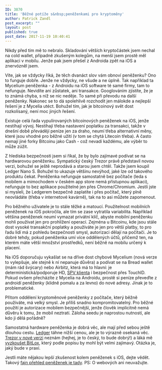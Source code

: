 ```yaml
---
ID: 3870
title: 'Běžné potíže s&nbsp;peněženkami pro kryptoměny'
author: Patrick Zandl
post_excerpt: ""
layout: post
published: true
post_date: 2017-11-19 10:40:41
---
```

<p>Nikdy před tím mě to nebralo. Skladování větších kryptočástek jsem nechal na cold wallet, případně zkušeným kolegům, na menší jsem prostě měl aplikaci v mobilu. Jenže pak jsem přešel z Androida zpět na iOS a znervózněl jsem. </p>

<!--more-->

<p>Víte, jak se vždycky říká, že těch dvanáct slov vám obnoví peněženku? Ono to funguje dobře. Jenže ne vždycky, ne všude a ne úplně. Tak například ta Mycelium peněženka - z Androidu na iOS software té samé firmy, tam to nefunguje. Nevidíte ani zůstatek, ani transakce. Googlováním zjistíte, že je to známá chyba, s níž se nic neděje. To samé při převodu na další peněženky. Nakonec se to dá spolehlivě rozchodit jen málokde a nejlepší řešení je z Mycelia utéct. Bohužel tím, jak je bitcoinový svět dost rozkolísaný, není moc jiných řešení.</p>
<p>Existuje celá řada vypulírovaných bitcoinových peněženek na iOS, jenže nestíhají vývoj. Nestíhají třeba nastavení poplatku za transakci, takže v dnešní době převádějí peníze jen za draho, neumí třeba alternativní měny, které jsou vhodné pro běžné užití (v tom se chytá Litecoin třeba). A často nemají jiné forky Bitcoinu jako Cash - což nevadí každému, ale výběr to může zúžit.</p>
<p>Z hlediska bezpečnosti jsem si říkal, že by bylo zajímavé podívat se na hardwarovou peněženku. Sympatický český Trezor právě představil novou verzi, bohužel se ještě neprodává a starou jsem chtěl. Takže jsem koupil Ledger Nano S. Bohužel to ukazuje většinu nevýhod, jaké lze od takového produktu čekat. Peněženka nefunguje samostatně bez počítače (leda s mobilem a mimochodem v českém app store nemá přístupnou aplikaci), nefunguje to bez aplikace použitelné jen přes Chrome/Chromium. Jestli jste si mysleli, že Ledgerem bezpečně zaplatíte i přes počítač, který plně neovládáte (třeba v internetové kavárně), tak na to asi můžete zapomenout.</p>
<p>Pro běžného uživatele je to stále těžké a matoucí. Použitelnost mobilních peněženek na iOS pokročila, ale tím se zase vytratila variabilita. Například většina peněženek neumí vymazat privátní klíč, abyste mobilní peněženku mohli používat jen pro prohlížení operací. Zejména u Bitcoinu, kde jsou stále dost vysoké transakční poplatky a používáte je jen pro větší platby, to pro řadu lidí má z pohledu bezpečnosti smysl, autorizaci dělají na počítači. Je to dobré tehdy, pokud peněženka umí více oddělených účtů, přičemž ten, na kterém máte větší množství prostředků, není běžně na mobilu určený k placení.</p>
<p>Na iOS doporučuju vykašlat se na dříve dost chybové Mycelium (nová verze to vylepšuje, ale stejně k ní nepanuje důvěra) a podívat se na Bread wallet (mám rád švýcary) nebo Airbitz, která má to hlavní: je deterministická/podporuje HD, <a href="https://en.bitcoin.it/wiki/Scalability#Simplified_payment_verification">SPV klienta</a> i bezpečnost přes TouchID. Pokud ovšem přecházíte z Mycelia na Androidu, prostě si peníze převeďte z androidí peněženky (klidně pomalu a za levno) do nové adresy. Jinak je to problematické.</p>
<p>Přitom oddělení kryptoměnové peněženky z počítače, který běžně používáte, má velký smysl. Je příliš snadno kompromitovatelný. Pro běžné použití je autorizace mobilem bezpečnější, jenže člověk implicitně nemá důvěru k tomu, že mobil neztratí. Záloha seedu je naprostou nutností, ale kdo ji dělá pořádně?</p>
<p>Samostatná hardware peněženka je dobrá věc, ale mají před sebou ještě dlouhou cestu. <a href="https://www.ledgerwallet.com">Ledger</a> táhne nižší cenou, ale je to výrazně osekaná věc. <a href="https://trezor.io">Trezor v nové verzi</a> neznám (hejhej, je to český, to bude dobrý!) a láká mě <a href="https://www.bitlox.com/">vyzkoušet BitLox</a>, který podle popisu by mohl být velmi zajímavý. Otázka je, jaký bude v praxi.</p>
<p>Jestli máte nějakou lepší zkušenost kolem peněženek s iOS, dejte vědět. Takový <a href="https://docs.google.com/document/d/1MJRW_rJ3D1JSOA8EX-AjPIky396cOp3ccA3X3yDBFhs/edit">fajn přehled peněženek je tady</a>. PS: O webových ani neuvažujte. </p>